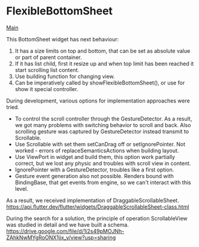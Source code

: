 # FlexibleBottomSheet

[Main](../main.md)

This BottomSheet widget has next behaviour:

1. It has a size limits on top and bottom, that can be set as absolute value or part of parent
container.
2. If it has list child, first it resize up and when top limit has been reached it start scrolling
list content. 
3. Use building function for changing view.
4. Can be imperatively called by showFlexibleBottomSheet(), or use for show it special controller.

During development, various options for implementation approaches were tried.

- To control the scroll controller through the GestureDetector. As a result, we got many problems
with switching behavior to scroll and back.
Also scrolling gesture was captured by GestureDetector instead transmit to Scrollable.
- Use Scrollable with set them setCanDrag off or setIgnorePointer. Not worked -
errors of replaceSemanticsActions when building layout.
- Use ViewPort in widget and build them, this option work partially correct, but we lost any physic
and troubles with scroll view in content.
- IgnorePointer with a GestureDetector, troubles like a first option.
- Gesture event generation also not possible. Renders bound with BindingBase, that get events from
engine, so we can't interact with this level.

As a result, we received implementation of DraggableScrollableSheet.
https://api.flutter.dev/flutter/widgets/DraggableScrollableSheet-class.html

During the search for a solution, the principle of operation ScrollableView was studied in detail and we 
have built a schema.
https://drive.google.com/file/d/1i2s49pMOJNh-ZAhkNwMYgRoONX1jjx_y/view?usp=sharing